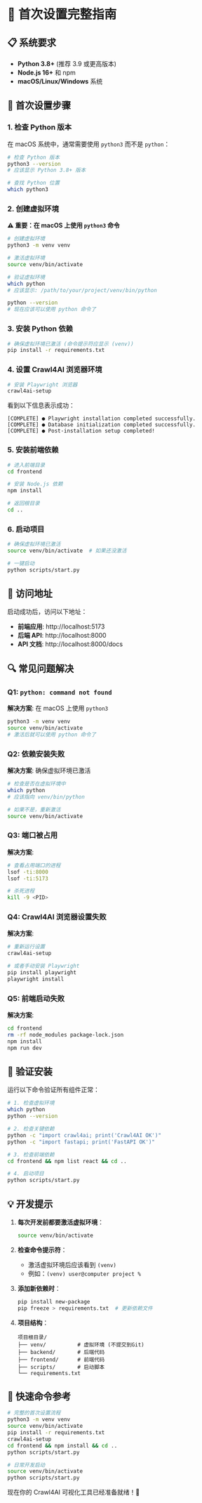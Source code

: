 # 🚀 首次设置完整指南

## 📋 系统要求

- **Python 3.8+** (推荐 3.9 或更高版本)
- **Node.js 16+** 和 npm
- **macOS/Linux/Windows** 系统

## 🔧 首次设置步骤

### 1. 检查 Python 版本

在 macOS 系统中，通常需要使用 `python3` 而不是 `python`：

```bash
# 检查 Python 版本
python3 --version
# 应该显示 Python 3.8+ 版本

# 查找 Python 位置
which python3
```

### 2. 创建虚拟环境

**⚠️ 重要：在 macOS 上使用 `python3` 命令**

```bash
# 创建虚拟环境
python3 -m venv venv

# 激活虚拟环境
source venv/bin/activate

# 验证虚拟环境
which python
# 应该显示: /path/to/your/project/venv/bin/python

python --version
# 现在应该可以使用 python 命令了
```

### 3. 安装 Python 依赖

```bash
# 确保虚拟环境已激活 (命令提示符应显示 (venv))
pip install -r requirements.txt
```

### 4. 设置 Crawl4AI 浏览器环境

```bash
# 安装 Playwright 浏览器
crawl4ai-setup
```

看到以下信息表示成功：
```
[COMPLETE] ● Playwright installation completed successfully.
[COMPLETE] ● Database initialization completed successfully.
[COMPLETE] ● Post-installation setup completed!
```

### 5. 安装前端依赖

```bash
# 进入前端目录
cd frontend

# 安装 Node.js 依赖
npm install

# 返回根目录
cd ..
```

### 6. 启动项目

```bash
# 确保虚拟环境已激活
source venv/bin/activate  # 如果还没激活

# 一键启动
python scripts/start.py
```

## 📍 访问地址

启动成功后，访问以下地址：

- **前端应用**: http://localhost:5173
- **后端 API**: http://localhost:8000  
- **API 文档**: http://localhost:8000/docs

## 🔍 常见问题解决

### Q1: `python: command not found`

**解决方案**: 在 macOS 上使用 `python3`
```bash
python3 -m venv venv
source venv/bin/activate
# 激活后就可以使用 python 命令了
```

### Q2: 依赖安装失败

**解决方案**: 确保虚拟环境已激活
```bash
# 检查是否在虚拟环境中
which python
# 应该指向 venv/bin/python

# 如果不是，重新激活
source venv/bin/activate
```

### Q3: 端口被占用

**解决方案**: 
```bash
# 查看占用端口的进程
lsof -ti:8000
lsof -ti:5173

# 杀死进程
kill -9 <PID>
```

### Q4: Crawl4AI 浏览器设置失败

**解决方案**: 
```bash
# 重新运行设置
crawl4ai-setup

# 或者手动安装 Playwright
pip install playwright
playwright install
```

### Q5: 前端启动失败

**解决方案**: 
```bash
cd frontend
rm -rf node_modules package-lock.json
npm install
npm run dev
```

## 🎯 验证安装

运行以下命令验证所有组件正常：

```bash
# 1. 检查虚拟环境
which python
python --version

# 2. 检查关键依赖
python -c "import crawl4ai; print('Crawl4AI OK')"
python -c "import fastapi; print('FastAPI OK')"

# 3. 检查前端依赖
cd frontend && npm list react && cd ..

# 4. 启动项目
python scripts/start.py
```

## 💡 开发提示

1. **每次开发前都要激活虚拟环境**：
   ```bash
   source venv/bin/activate
   ```

2. **检查命令提示符**：
   - 激活虚拟环境后应该看到 `(venv)`
   - 例如：`(venv) user@computer project %`

3. **添加新依赖时**：
   ```bash
   pip install new-package
   pip freeze > requirements.txt  # 更新依赖文件
   ```

4. **项目结构**：
   ```
   项目根目录/
   ├── venv/          # 虚拟环境 (不提交到Git)
   ├── backend/       # 后端代码
   ├── frontend/      # 前端代码
   ├── scripts/       # 启动脚本
   └── requirements.txt
   ```

## 🚀 快速命令参考

```bash
# 完整的首次设置流程
python3 -m venv venv
source venv/bin/activate
pip install -r requirements.txt
crawl4ai-setup
cd frontend && npm install && cd ..
python scripts/start.py

# 日常开发启动
source venv/bin/activate
python scripts/start.py
```

现在你的 Crawl4AI 可视化工具已经准备就绪！🎉 
